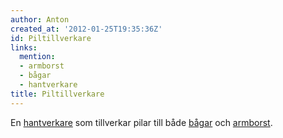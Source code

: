 ```yaml
---
author: Anton
created_at: '2012-01-25T19:35:36Z'
id: Piltillverkare
links:
  mention:
  - armborst
  - bågar
  - hantverkare
title: Piltillverkare
---
```


En [hantverkare] som tillverkar pilar till både [bågar] och [armborst].

  [hantverkare]: hantverkare
  [bågar]: bågar
  [armborst]: armborst
